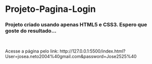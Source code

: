 <h1> Projeto-Pagina-Login </h1>
<h3> Projeto criado usando apenas HTML5 e CSS3. Espero que goste do resultado... </h3>
<br>
<p>Acesse a página pelo link: http://127.0.0.1:5500/index.html?User=josea.neto2004%40gmail.com&password=Jose2525%40 </p>
